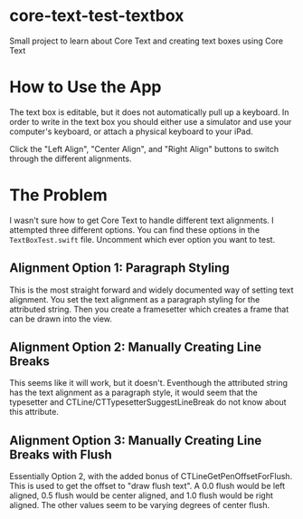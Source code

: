 # core-text-test-textbox
Small project to learn about Core Text and creating text boxes using Core Text

# How to Use the App
The text box is editable, but it does not automatically pull up a keyboard. In order to write in the text box you should either use a simulator and use your computer's keyboard, or attach a physical keyboard to your iPad.

Click the "Left Align", "Center Align", and "Right Align" buttons to switch through the different alignments.

# The Problem

I wasn't sure how to get Core Text to handle different text alignments. I attempted three different options. You can find these options in the `TextBoxTest.swift` file. Uncomment which ever option you want to test.

## Alignment Option 1: Paragraph Styling

This is the most straight forward and widely documented way of setting text alignment. You set the text alignment as a paragraph styling for the attributed string. Then you create a framesetter which creates a frame that can be drawn into the view.

## Alignment Option 2: Manually Creating Line Breaks

This seems like it will work, but it doesn't. Eventhough the attributed string has the text alignment as a paragraph style, it would seem that the typesetter and CTLine/CTTypesetterSuggestLineBreak do not know about this attribute.

## Alignment Option 3: Manually Creating Line Breaks with Flush

Essentially Option 2, with the added bonus of CTLineGetPenOffsetForFlush. This is used to get the offset to "draw flush text". A 0.0 flush would be left aligned, 0.5 flush would be center aligned, and 1.0 flush would be right aligned. The other values seem to be varying degrees of center flush.
